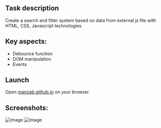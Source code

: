 ## Task description

Create a search and filter system based on data from external js file with HTML, CSS, Javascript technologies. 

## Key aspects: 

- Debounce function
- DOM manipulation
- Events

## Launch 

Open [manzab.github.io](https://manzab.github.io) on your browser.

## Screenshots:

![image](https://user-images.githubusercontent.com/59610142/109515783-28aa1500-7ab0-11eb-8fd4-b88e11ab85cb.png)
![image](https://user-images.githubusercontent.com/59610142/109515531-dbc63e80-7aaf-11eb-8fee-4200c5b93a35.png)

